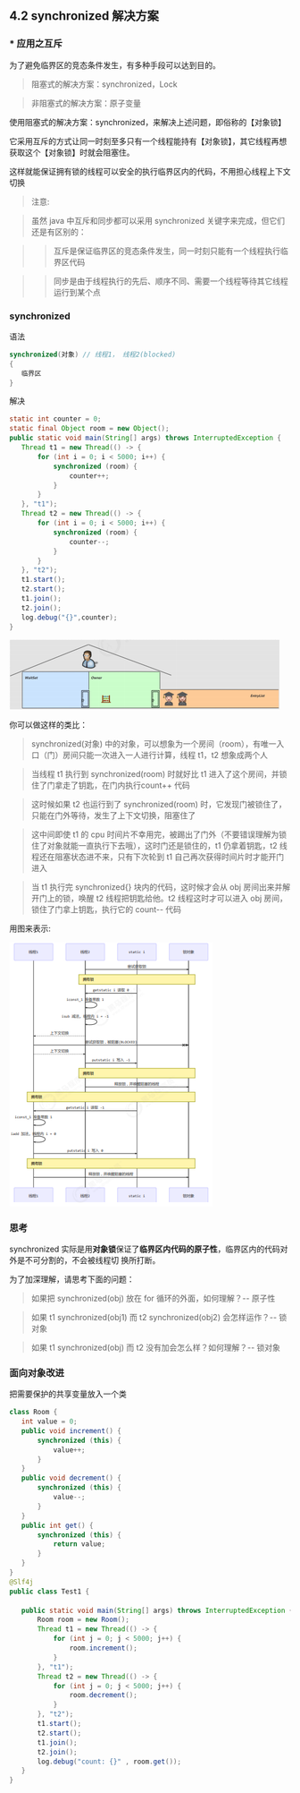 ## 4.2 synchronized 解决方案
### * 应用之互斥

为了避免临界区的竞态条件发生，有多种手段可以达到目的。
>阻塞式的解决方案：synchronized，Lock

>非阻塞式的解决方案：原子变量

使用阻塞式的解决方案：synchronized，来解决上述问题，即俗称的【对象锁】

它采用互斥的方式让同一时刻至多只有一个线程能持有【对象锁】，其它线程再想获取这个【对象锁】时就会阻塞住。

这样就能保证拥有锁的线程可以安全的执行临界区内的代码，不用担心线程上下文切换

>注意:

>虽然 java 中互斥和同步都可以采用 synchronized 关键字来完成，但它们还是有区别的：

>>互斥是保证临界区的竞态条件发生，同一时刻只能有一个线程执行临界区代码

>>同步是由于线程执行的先后、顺序不同、需要一个线程等待其它线程运行到某个点

### synchronized
语法
```java
synchronized(对象) // 线程1， 线程2(blocked)
{
   临界区
}

```
解决
```java
static int counter = 0;
static final Object room = new Object();
public static void main(String[] args) throws InterruptedException {
   Thread t1 = new Thread(() -> {
       for (int i = 0; i < 5000; i++) {
           synchronized (room) {
               counter++;
           }
       }
   }, "t1");
   Thread t2 = new Thread(() -> {
       for (int i = 0; i < 5000; i++) {
           synchronized (room) {
               counter--;
           }
       }
   }, "t2");
   t1.start();
   t2.start();
   t1.join();
   t2.join();
   log.debug("{}",counter);
}
```

![](img/4.1.9.png)

你可以做这样的类比：

>synchronized(对象) 中的对象，可以想象为一个房间（room），有唯一入口（门）房间只能一次进入一人进行计算，线程 t1，t2 想象成两个人

>当线程 t1 执行到 synchronized(room) 时就好比 t1 进入了这个房间，并锁住了门拿走了钥匙，在门内执行count++ 代码

>这时候如果 t2 也运行到了 synchronized(room) 时，它发现门被锁住了，只能在门外等待，发生了上下文切换，阻塞住了

>这中间即使 t1 的 cpu 时间片不幸用完，被踢出了门外（不要错误理解为锁住了对象就能一直执行下去哦），这时门还是锁住的，t1 仍拿着钥匙，t2 线程还在阻塞状态进不来，只有下次轮到 t1 自己再次获得时间片时才能开门进入

>当 t1 执行完 synchronized{} 块内的代码，这时候才会从 obj 房间出来并解开门上的锁，唤醒 t2 线程把钥匙给他。t2 线程这时才可以进入 obj 房间，锁住了门拿上钥匙，执行它的 count-- 代码

用图来表示:

![](img/4.1.10.png)

### 思考
synchronized 实际是用**对象锁**保证了**临界区内代码的原子性**，临界区内的代码对外是不可分割的，不会被线程切
换所打断。

为了加深理解，请思考下面的问题：
>如果把 synchronized(obj) 放在 for 循环的外面，如何理解？-- 原子性

>如果 t1 synchronized(obj1) 而 t2 synchronized(obj2) 会怎样运作？-- 锁对象

>如果 t1 synchronized(obj) 而 t2 没有加会怎么样？如何理解？-- 锁对象

### 面向对象改进
把需要保护的共享变量放入一个类
```java
class Room {
   int value = 0;
   public void increment() {
       synchronized (this) {
           value++;
       }
   }
   public void decrement() {
       synchronized (this) {
           value--;
       }
   }
   public int get() {
       synchronized (this) {
           return value;
       }
   }
}
@Slf4j
public class Test1 {

   public static void main(String[] args) throws InterruptedException {
       Room room = new Room();
       Thread t1 = new Thread(() -> {
           for (int j = 0; j < 5000; j++) {
               room.increment();
           }
       }, "t1");
       Thread t2 = new Thread(() -> {
           for (int j = 0; j < 5000; j++) {
               room.decrement();
           }
       }, "t2");
       t1.start();
       t2.start();
       t1.join();
       t2.join();
       log.debug("count: {}" , room.get());
   }
}

```
